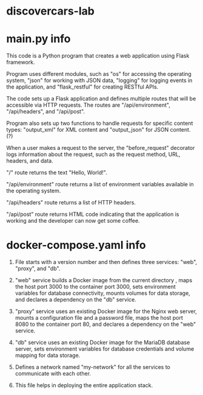 # discovercars-lab
# main.py info

This code is a Python program that creates a web application using Flask framework.

Program uses different modules, such as "os" for accessing the operating system, "json" for working with JSON data, "logging" for logging events in the application, and "flask_restful" for creating RESTful APIs.

The code sets up a Flask application and defines multiple routes that will be accessible via HTTP requests. The routes are "/api/environment", "/api/headers", and "/api/post".

Program also sets up two functions to handle requests for specific content types: "output_xml" for XML content and "output_json" for JSON content. (?)

When a user makes a request to the server, the "before_request" decorator logs information about the request, such as the request method, URL, headers, and data.

"/" route returns the text "Hello, World!".

"/api/environment" route returns a list of environment variables available in the operating system.

"/api/headers" route returns a list of HTTP headers.

"/api/post" route returns HTML code indicating that the application is working and the developer can now get some coffee.

# docker-compose.yaml info 

1. File starts with a version number and then defines three services: "web", "proxy", and "db".

2. "web" service builds a Docker image from the current directory , maps the host port 3000 to the container port 3000, sets environment variables for database connectivity, mounts volumes for data storage, and declares a dependency on the "db" service.

3. "proxy" service uses an existing Docker image for the Nginx web server, mounts a configuration file and a password file, maps the host port 8080 to the container port 80, and declares a dependency on the "web" service.

4. "db" service uses an existing Docker image for the MariaDB database server, sets environment variables for database credentials and volume mapping for data storage.

5. Defines a network named "my-network" for all the services to communicate with each other.

6. This file helps in deploying the entire application stack.

